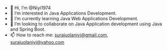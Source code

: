 - 👋 Hi, I’m @Niyi1974
- 👀 I’m interested in Java Applications Development.
- 🌱 I’m currently learning Java Web Applications Development.
- 💞️ I’m looking to collaborate on Java Application development using Java and Spring Boot.
- 📫 How to reach me: surajuolaniyi@gmail.com, surajuolaniyi@yahoo.com

<!---
Niyi1974/Niyi1974 is a ✨ special ✨ repository because its `README.md` (this file) appears on your GitHub profile.
You can click the Preview link to take a look at your changes.
--->

